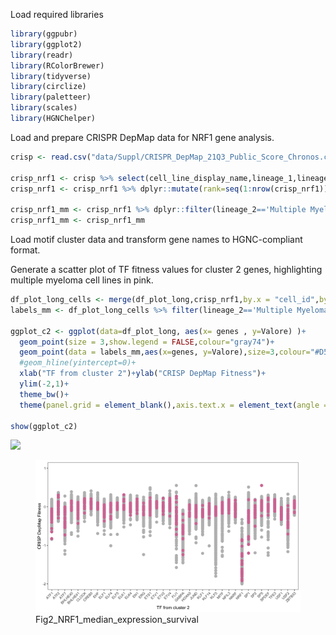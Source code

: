Load required libraries

``` r
library(ggpubr)
library(ggplot2)
library(readr)
library(RColorBrewer)
library(tidyverse)
library(circlize)
library(paletteer)
library(scales)
library(HGNChelper)
```

Load and prepare CRISPR DepMap data for NRF1 gene analysis.

``` r
crisp <- read.csv("data/Suppl/CRISPR_DepMap_21Q3_Public_Score_Chronos.csv", header = T)

crisp_nrf1 <- crisp %>% select(cell_line_display_name,lineage_1,lineage_2,NRF1) %>% arrange(NRF1)
crisp_nrf1 <- crisp_nrf1 %>% dplyr::mutate(rank=seq(1:nrow(crisp_nrf1)))

crisp_nrf1_mm <- crisp_nrf1 %>% dplyr::filter(lineage_2=='Multiple Myeloma') %>% arrange(NRF1) 
crisp_nrf1_mm <- crisp_nrf1_mm 
```

Load motif cluster data and transform gene names to HGNC-compliant
format.

Generate a scatter plot of TF fitness values for cluster 2 genes,
highlighting multiple myeloma cell lines in pink.

``` r
df_plot_long_cells <- merge(df_plot_long,crisp_nrf1,by.x = "cell_id",by.y = "cell_line_display_name")
labels_mm <- df_plot_long_cells %>% filter(lineage_2=='Multiple Myeloma')

ggplot_c2 <- ggplot(data=df_plot_long, aes(x= genes , y=Valore) )+
  geom_point(size = 3,show.legend = FALSE,colour="gray74")+
  geom_point(data = labels_mm,aes(x=genes, y=Valore),size=3,colour="#D57AA2")+
  #geom_hline(yintercept=0)+
  xlab("TF from cluster 2")+ylab("CRISP DepMap Fitness")+
  ylim(-2,1)+
  theme_bw()+
  theme(panel.grid = element_blank(),axis.text.x = element_text(angle = 45,hjust = 1))

show(ggplot_c2)
```

![](Suppl2_depmap_dependency_files/figure-markdown_github/unnamed-chunk-7-1.png)

<figure>
<img
src="https://github.com/cleliacort/NRF1_paper/blob/main/Fig2/figures/Suppl/depmap_dependency_cluster_motif_2_0724.png"
alt="Fig2_NRF1_median_expression_survival" />
<figcaption
aria-hidden="true">Fig2_NRF1_median_expression_survival</figcaption>
</figure>
